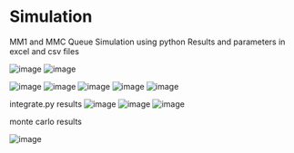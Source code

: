 # Simulation
MM1 and MMC Queue Simulation using python
Results and parameters in excel and csv files

![image](https://user-images.githubusercontent.com/57709260/149952164-7d0706fc-e29f-475f-930a-dba454fc853f.png)
![image](https://user-images.githubusercontent.com/57709260/149952536-245ef831-683a-4d51-80d1-d85f9d59b4ec.png)

![image](https://user-images.githubusercontent.com/57709260/149952864-3c57a4ec-59ac-4478-9979-f5c621e0782f.png)
![image](https://user-images.githubusercontent.com/57709260/149952893-f30d3cf8-48c5-4977-a3c5-e92f3d326dd1.png)
![image](https://user-images.githubusercontent.com/57709260/149952982-534f7b88-5218-4484-92b9-af58e6b1e498.png)
![image](https://user-images.githubusercontent.com/57709260/149953127-a4c150e1-f031-4803-b514-c89dc7a92cbb.png)
![image](https://user-images.githubusercontent.com/57709260/149953257-d1dbc3f8-3451-4b98-b740-1b27de1ca5ee.png)


integrate.py results
![image](https://user-images.githubusercontent.com/57709260/149953842-a10aced7-78b1-44e8-9ec6-20c841e1bf54.png)
![image](https://user-images.githubusercontent.com/57709260/149953900-4013e8d3-1241-4da2-850f-320593ffd01b.png)
![image](https://user-images.githubusercontent.com/57709260/149953965-9251c793-71c9-4608-a6e6-374162196ca8.png)


monte carlo results

![image](https://user-images.githubusercontent.com/57709260/149954138-c6eb454b-c40a-4849-b2a3-ce4f56e52f1b.png)
